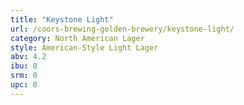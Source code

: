 ```yaml
---
title: "Keystone Light"
url: /coors-brewing-golden-brewery/keystone-light/
category: North American Lager
style: American-Style Light Lager
abv: 4.2
ibu: 0
srm: 0
upc: 0
---
```


